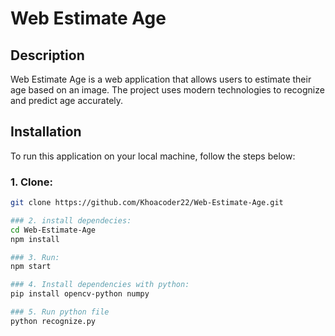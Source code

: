 # Web Estimate Age

## Description

Web Estimate Age is a web application that allows users to estimate their age based on an image. The project uses modern technologies to recognize and predict age accurately.

## Installation

To run this application on your local machine, follow the steps below:

### 1. Clone:

```bash
git clone https://github.com/Khoacoder22/Web-Estimate-Age.git

### 2. install dependecies:
cd Web-Estimate-Age
npm install

### 3. Run:
npm start

### 4. Install dependencies with python:
pip install opencv-python numpy

### 5. Run python file
python recognize.py
